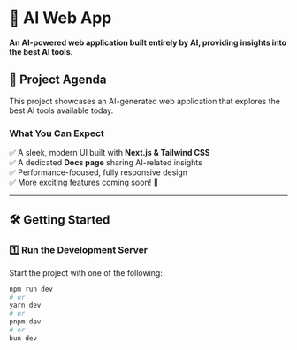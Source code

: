 # 🚀 AI Web App  
**An AI-powered web application built entirely by AI, providing insights into the best AI tools.**  

## 📌 Project Agenda  
This project showcases an AI-generated web application that explores the best AI tools available today.  

### What You Can Expect  
✅ A sleek, modern UI built with **Next.js & Tailwind CSS**  
✅ A dedicated **Docs page** sharing AI-related insights  
✅ Performance-focused, fully responsive design  
✅ More exciting features coming soon! 🚀  

---

## 🛠 Getting Started  

### 1️⃣ Run the Development Server  
Start the project with one of the following:  

```bash
npm run dev
# or
yarn dev
# or
pnpm dev
# or
bun dev

